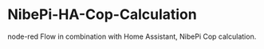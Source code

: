 # NibePi-HA-Cop-Calculation
node-red Flow in combination with Home Assistant, NibePi Cop calculation.
